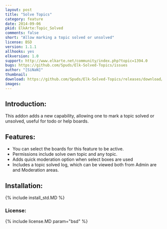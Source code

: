 ```yaml
---
layout: post
title: "Solve Topics"
category: feature
date: 2014-09-06
pkid: ElkArte:Topic_Solved
comments: false
short: "Allow marking a topic solved or unsolved"
license: BSD
version: 1.1.1
allhooks: yes
elkversion: 1.0
support: http://www.elkarte.net/community/index.php?topic=1394.0
bugs: https://github.com/Spuds/Elk-Solved-Topics/issues
author: "[SiNaN]"
thumbnail:
download: https://github.com/Spuds/Elk-Solved-Topics/releases/download/1.1.1/elk_solved_topic.zip
images:
---
```


## Introduction:
This addon adds a new capability, allowing one to mark a topic solved or unsolved, useful for todo or help boards.

## Features:
-  You can select the boards for this feature to be active.
-  Permissions include solve own topic and any topic.
-  Adds quick moderation option when select boxes are used
-  Includes a topic solved log, which can be viewed both from Admin are and Moderation areas.

## Installation:
{% include install_std.MD %}

### License:
{% include license.MD param="bsd" %}